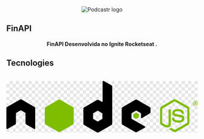 <div align="center">
  <img src="/github/finapi.svg" alt="Podcastr logo">
</div>

## FinAPI

<h4 align="center">
  FinAPI Desenvolvida no Ignite Rocketseat .
</h4>

## Tecnologies

<div align="center">
  <br />
  <img src="github/node.png" alt="Technologies used">
</div>
